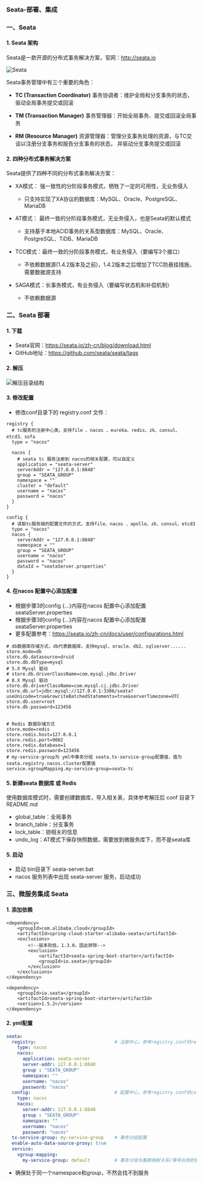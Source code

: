 ### Seata-部署、集成
### 一、Seata
#### 1. Seata 架构
Seata是一款开源的分布式事务解决方案，官网：http://seata.io

![Seata](https://fgq233.github.io/imgs/springcloud/seata2.jpg)

Seata事务管理中有三个重要的角色：

- **TC (Transaction Coordinator)** 事务协调者：维护全局和分支事务的状态，驱动全局事务提交或回滚

- **TM (Transaction Manager)** 事务管理器：开始全局事务、提交或回滚全局事务

- **RM (Resource Manager)** 资源管理器：管理分支事务处理的资源，与TC交谈以注册分支事务和报告分支事务的状态，
并驱动分支事务提交或回滚



#### 2. 四种分布式事务解决方案
Seata提供了四种不同的分布式事务解决方案：

* XA模式： 强一致性的分阶段事务模式，牺牲了一定的可用性，无业务侵入
    * 只支持实现了XA协议的数据库：MySQL、Oracle、PostgreSQL、MariaDB

* AT模式： 最终一致的分阶段事务模式，无业务侵入，也是Seata的默认模式
    * 支持基于本地ACID事务的关系型数据库：MySQL、Oracle、PostgreSQL、TiDB、MariaDB
    
* TCC模式：最终一致的分阶段事务模式，有业务侵入（要编写3个接口）
    * 不依赖数据源(1.4.2版本及之前)，1.4.2版本之后增加了TCC防悬挂措施，需要数据源支持

* SAGA模式：长事务模式，有业务侵入（要编写状态机和补偿机制）
    * 不依赖数据源

 
 
 
 
 
### 二、Seata 部署
#### 1. 下载
* Seata官网：https://seata.io/zh-cn/blog/download.html
* GitHub地址：https://github.com/seata/seata/tags

#### 2. 解压
![解压目录结构](https://fgq233.github.io/imgs/springcloud/seata3.png)

#### 3. 修改配置
* 修改conf目录下的 registry.conf 文件：

```
registry {
  # tc服务的注册中心类，支持file 、nacos 、eureka、redis、zk、consul、etcd3、sofa
  type = "nacos"

  nacos {
    # seata tc 服务注册到 nacos的相关配置，可以自定义
    application = "seata-server"
    serverAddr = "127.0.0.1:8848"
    group = "SEATA_GROUP"
    namespace = ""
    cluster = "default"
    username = "nacos"
    password = "nacos"
  }
}

config {
  # 读取tc服务端的配置文件的方式，支持file、nacos 、apollo、zk、consul、etcd3
  type = "nacos"
  nacos {
    serverAddr = "127.0.0.1:8848"
    namespace = ""
    group = "SEATA_GROUP"
    username = "nacos"
    password = "nacos"
    dataId = "seataServer.properties"
  }
}
```


#### 4. 在nacos 配置中心添加配置

* 根据步骤3的config {...}内容在nacos 配置中心添加配置 seataServer.properties
* 根据步骤3的config {...}内容在nacos 配置中心添加配置 seataServer.properties
* 更多配置参考：https://seata.io/zh-cn/docs/user/configurations.html


``` 
# db数据库存储方式，db代表数据库，支持mysql、oracle、db2、sqlserver......
store.mode=db
store.db.datasource=druid
store.db.dbType=mysql
# 5.X Mysql 驱动
# store.db.driverClassName=com.mysql.jdbc.Driver
# 8.X Mysql 驱动
store.db.driverClassName=com.mysql.cj.jdbc.Driver
store.db.url=jdbc:mysql://127.0.0.1:3306/seata?useUnicode=true&rewriteBatchedStatements=true&serverTimezone=UTC
store.db.user=root
store.db.password=123456


# Redis 数据存储方式
store.mode=redis
store.redis.host=127.0.0.1
store.redis.port=9002
store.redis.database=1
store.redis.password=123456
# my-service-group为 yml中事务分组 seata.tx-service-group配置值，值为seata.registry.nacos.cluster配置值
service.vgroupMapping.my-service-group=seata-tc
```
  
#### 5. 新建seata 数据库 或 Redis
使用数据库模式时，需要创建数据库，导入相关表，具体参考解压后 conf 目录下 README.md
* global_table：全局事务
* branch_table：分支事务
* lock_table：锁相关的信息
* undo_log：AT模式下保存快照数据，需要放到微服务库下，而不是seata库

#### 5. 启动
* 启动 bin目录下 seata-server.bat
* nacos 服务列表中出现 seata-server 服务，启动成功









### 三、微服务集成 Seata
#### 1. 添加依赖
```
<dependency>
    <groupId>com.alibaba.cloud</groupId>
    <artifactId>spring-cloud-starter-alibaba-seata</artifactId>
    <exclusions>
        <!--版本较低，1.3.0，因此排除-->
        <exclusion>
            <artifactId>seata-spring-boot-starter</artifactId>
            <groupId>io.seata</groupId>
        </exclusion>
    </exclusions>
</dependency>

<dependency>
    <groupId>io.seata</groupId>
    <artifactId>seata-spring-boot-starter</artifactId>
    <version>1.5.2</version>
</dependency>
```

#### 2. yml配置
```yml
seata:
  registry:                             # 注册中心，参考registry.conf的registry
    type: nacos
    nacos:
      application: seata-server
      server-addr: 127.0.0.1:8848
      group : "SEATA_GROUP"
      namespace: ""
      username: "nacos"
      password: "nacos"
  config:                               # 配置中心，参考registry.conf的config
    type: nacos
    nacos:
      server-addr: 127.0.0.1:8848
      group : "SEATA_GROUP"
      namespace: ""
      username: "nacos"
      password: "nacos"
  tx-service-group: my-service-group    # 事务分组配置
  enable-auto-data-source-proxy: true
  service:
    vgroup-mapping:                    
      my-service-group: default         # 事务分组与集群映射关系(等号右侧的集群名需要与Seata-server注册到Nacos的cluster保持一致)
```

* 确保处于同一个namespace和group，不然会找不到服务


